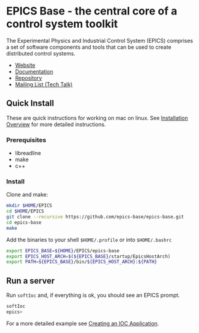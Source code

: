 # EPICS Base - the central core of a control system toolkit

The Experimental Physics and Industrial Control System (EPICS) comprises a set of software components and tools that can be used to create distributed control systems.

- [Website](https://epics-controls.org/)
- [Documentation](https://docs.epics-controls.org/en/latest/index.html)
- [Repository](https://git.launchpad.net/epics-base)
- [Mailing List (Tech Talk)](https://epics.anl.gov/tech-talk/)

## Quick Install

These are quick instructions for working on mac on linux. See [Installation Overview](https://docs.epics-controls.org/en/latest/getting-started/installation.html) for more detailed instructions.

### Prerequisites

- libreadline
- make
- c++

### Install

Clone and make:

```bash
mkdir $HOME/EPICS
cd $HOME/EPICS
git clone --recursive https://github.com/epics-base/epics-base.git
cd epics-base
make
```

Add the binaries to your shell `$HOME/.profile` or into `$HOME/.bashrc`

```bash
export EPICS_BASE=${HOME}/EPICS/epics-base
export EPICS_HOST_ARCH=$(${EPICS_BASE}/startup/EpicsHostArch)
export PATH=${EPICS_BASE}/bin/${EPICS_HOST_ARCH}:${PATH}
``` 

## Run a server

Run `softIoc` and, if everything is ok, you should see an EPICS prompt.

```bash
softIoc
epics>
```

For a more detailed example see [Creating an IOC Application](https://docs.epics-controls.org/en/latest/getting-started/creating-ioc.html).